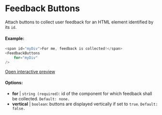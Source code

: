 # Feedback Buttons

Attach buttons to collect user feedback for an HTML element identified by its `id`.

#### Example:

``` js
<span id="myDiv">For me, feedback is collected!</span>
<FeedbackButtons
    for="myDiv"
/>
```

[Open interactive preview](https://isle.heinz.cmu.edu/components/feedback/)

#### Options:

* __for__ | `string (required)`: id of the component for which feedback shall be collected. `Default: none.`
* __vertical__ | `boolean`: buttons are displayed vertically if set to `true`. `Default: false.`

